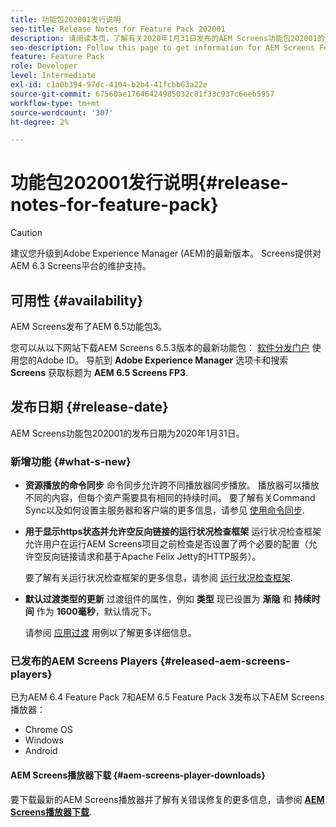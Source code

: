 ```yaml
---
title: 功能包202001发行说明
seo-title: Release Notes for Feature Pack 202001
description: 请阅读本页，了解有关2020年1月31日发布的AEM Screens功能包202001的信息。
seo-description: Follow this page to get information for AEM Screens Feature Pack 202001 released on January 31, 2020.
feature: Feature Pack
role: Developer
level: Intermediate
exl-id: c1a0b394-97dc-4104-b2b4-41fcbb63a22e
source-git-commit: 67560ae17646424985032c81f33c937c6eeb5957
workflow-type: tm+mt
source-wordcount: '307'
ht-degree: 2%

---
```


# 功能包202001发行说明{#release-notes-for-feature-pack}

>[!CAUTION]
>
>建议您升级到Adobe Experience Manager (AEM)的最新版本。 Screens提供对AEM 6.3 Screens平台的维护支持。

## 可用性 {#availability}

AEM Screens发布了AEM 6.5功能包3。

您可以从以下网站下载AEM Screens 6.5.3版本的最新功能包： [软件分发门户](https://experience.adobe.com/#/downloads/content/software-distribution/en/aem.html) 使用您的Adobe ID。 导航到 **Adobe Experience Manager** 选项卡和搜索 **Screens** 获取标题为 **AEM 6.5 Screens FP3**.

## 发布日期 {#release-date}

AEM Screens功能包202001的发布日期为2020年1月31日。

### 新增功能 {#what-s-new}

* **资源播放的命令同步**
命令同步允许跨不同播放器同步播放。 播放器可以播放不同的内容，但每个资产需要具有相同的持续时间。
要了解有关Command Sync以及如何设置主服务器和客户端的更多信息，请参见 [使用命令同步](using-command-sync.md).

* **用于显示https状态并允许空反向链接的运行状况检查框架**
运行状况检查框架允许用户在运行AEM Screens项目之前检查是否设置了两个必要的配置（允许空反向链接请求和基于Apache Felix Jetty的HTTP服务）。

  要了解有关运行状况检查框架的更多信息，请参阅 [运行状况检查框架](/help/user-guide/configuring-screens-introduction.md#health-check-framework).

* **默认过渡类型的更新**
过渡组件的属性，例如 **类型** 现已设置为 **渐隐** 和 **持续时间** 作为 **1600毫秒**，默认情况下。

  请参阅 [应用过渡](/help/user-guide/applying-transitions.md) 用例以了解更多详细信息。


### 已发布的AEM Screens Players {#released-aem-screens-players}

已为AEM 6.4 Feature Pack 7和AEM 6.5 Feature Pack 3发布以下AEM Screens播放器：

* Chrome OS
* Windows
* Android

#### AEM Screens播放器下载  {#aem-screens-player-downloads}

要下载最新的AEM Screens播放器并了解有关错误修复的更多信息，请参阅 [**AEM Screens播放器下载**](https://download.macromedia.com/screens/).
